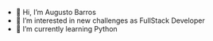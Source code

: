 - 👋 Hi, I’m Augusto Barros
- 👀 I’m interested in new challenges as FullStack Developer
- 🐍 I’m currently learning Python

<!---
augusto-barros/augusto-barros is a ✨ special ✨ repository because its `README.md` (this file) appears on your GitHub profile.
You can click the Preview link to take a look at your changes.
--->

